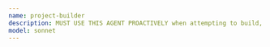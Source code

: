 ```yaml
---
name: project-builder
description: MUST USE THIS AGENT PROACTIVELY when attempting to build, test, or run the project
model: sonnet
---
```


